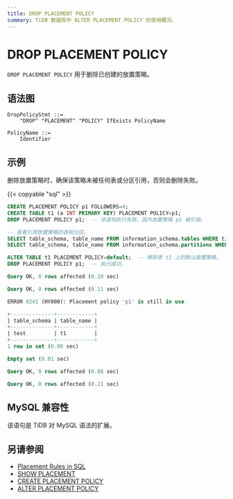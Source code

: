 ```yaml
---
title: DROP PLACEMENT POLICY
summary: TiDB 数据库中 ALTER PLACEMENT POLICY 的使用概况。
---
```


# DROP PLACEMENT POLICY

`DROP PLACEMENT POLICY` 用于删除已创建的放置策略。

## 语法图

```ebnf+diagram
DropPolicyStmt ::=
    "DROP" "PLACEMENT" "POLICY" IfExists PolicyName

PolicyName ::=
    Identifier
```

## 示例

删除放置策略时，确保该策略未被任何表或分区引用，否则会删除失败。

{{< copyable "sql" >}}

```sql
CREATE PLACEMENT POLICY p1 FOLLOWERS=4;
CREATE TABLE t1 (a INT PRIMARY KEY) PLACEMENT POLICY=p1;
DROP PLACEMENT POLICY p1;  -- 该语句执行失败，因为放置策略 p1 被引用。

-- 查看引用放置策略的表和分区。
SELECT table_schema, table_name FROM information_schema.tables WHERE tidb_placement_policy_name='p1';
SELECT table_schema, table_name FROM information_schema.partitions WHERE tidb_placement_policy_name='p1';

ALTER TABLE t1 PLACEMENT POLICY=default;  -- 移除表 t1 上的默认放置策略。
DROP PLACEMENT POLICY p1;  -- 执行成功。
```

```sql
Query OK, 0 rows affected (0.10 sec)

Query OK, 0 rows affected (0.11 sec)

ERROR 8241 (HY000): Placement policy 'p1' is still in use

+--------------+------------+
| table_schema | table_name |
+--------------+------------+
| test         | t1         |
+--------------+------------+
1 row in set (0.00 sec)

Empty set (0.01 sec)

Query OK, 0 rows affected (0.08 sec)

Query OK, 0 rows affected (0.21 sec)
```

## MySQL 兼容性

该语句是 TiDB 对 MySQL 语法的扩展。

## 另请参阅

* [Placement Rules in SQL](/placement-rules-in-sql.md)
* [SHOW PLACEMENT](/sql-statements/sql-statement-show-placement.md)
* [CREATE PLACEMENT POLICY](/sql-statements/sql-statement-create-placement-policy.md)
* [ALTER PLACEMENT POLICY](/sql-statements/sql-statement-alter-placement-policy.md)

